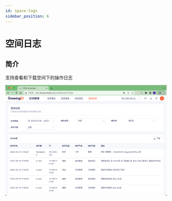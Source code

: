 ```yaml
---
id: space-logs
sidebar_position: 6
---
```


# 空间日志

## 简介

支持查看和下载空间下的操作日志

![1](/img/kongjianrizhi_project-settings.png)  

